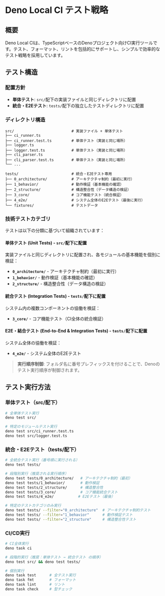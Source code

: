 # Deno Local CI テスト戦略

## 概要

Deno Local CIは、TypeScriptベースのDenoプロジェクト向けCI実行ツールです。テスト、フォーマット、リントを包括的にサポートし、シンプルで効率的なテスト戦略を採用しています。

## テスト構造

### 配置方針

- **単体テスト**: `src/`配下の実装ファイルと同じディレクトリに配置
- **統合・E2Eテスト**: `tests/`配下の独立したテストディレクトリに配置

### ディレクトリ構造

```
src/                          # 実装ファイル + 単体テスト
├── ci_runner.ts
├── ci_runner.test.ts         # 単体テスト（実装と同じ場所）
├── logger.ts
├── logger.test.ts            # 単体テスト（実装と同じ場所）
├── cli_parser.ts
├── cli_parser.test.ts        # 単体テスト（実装と同じ場所）
└── ...

tests/                        # 統合・E2Eテスト専用
├── 0_architecture/           # アーキテクチャ制約（最初に実行）
├── 1_behavior/               # 動作検証（基本機能の確認）
├── 2_structure/              # 構造整合性（データ構造の検証）
├── 3_core/                   # コア機能テスト（統合検証）
├── 4_e2e/                    # システム全体のE2Eテスト（最後に実行）
└── fixtures/                 # テストデータ
```

### 技術テストカテゴリ

テストは以下の分類に基づいて組織されています：

#### 単体テスト (Unit Tests) - `src/`配下に配置
実装ファイルと同じディレクトリに配置され、各モジュールの基本機能を個別に検証：

- **`0_architecture/`** - アーキテクチャ制約（最初に実行）
- **`1_behavior/`** - 動作検証（基本機能の確認）
- **`2_structure/`** - 構造整合性（データ構造の検証）

#### 統合テスト (Integration Tests) - `tests/`配下に配置
システム内の複数コンポーネントの協働を検証：

- **`3_core/`** - コア機能テスト（CI全体の統合検証）

#### E2E・結合テスト (End-to-End & Integration Tests) - `tests/`配下に配置
システム全体の協働を検証：

- **`4_e2e/`** - システム全体のE2Eテスト

> **実行順序制御**: フォルダ名に番号プレフィックスを付けることで、Denoのテスト実行順序が制御されます。

## テスト実行方法

### 単体テスト（src/配下）

```bash
# 全単体テスト実行
deno test src/

# 特定のモジュールテスト実行
deno test src/ci_runner.test.ts
deno test src/logger.test.ts
```

### 統合・E2Eテスト（tests/配下）

```bash
# 全統合テスト実行（番号順に実行される）
deno test tests/

# 段階別実行（推奨される実行順序）
deno test tests/0_architecture/   # アーキテクチャ制約（最初）
deno test tests/1_behavior/       # 動作検証
deno test tests/2_structure/      # 構造整合性
deno test tests/3_core/           # コア機能統合テスト
deno test tests/4_e2e/           # E2Eテスト（最後）

# 特定のテストカテゴリのみ実行
deno test tests/ --filter="0_architecture"  # アーキテクチャ制約テスト
deno test tests/ --filter="1_behavior"      # 動作検証テスト
deno test tests/ --filter="2_structure"     # 構造整合性テスト
```

### CI/CD実行

```bash
# CI全体実行
deno task ci

# 段階的実行（推奨：単体テスト → 統合テスト の順序）
deno test src/ && deno test tests/

# 個別実行
deno task test      # 全テスト実行
deno task fmt       # フォーマット
deno task lint      # リント
deno task check     # 型チェック
```


